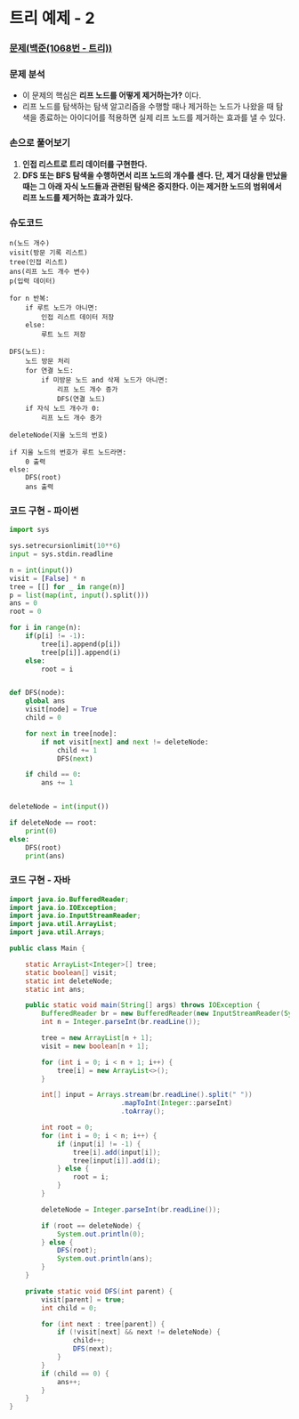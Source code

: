 # 트리 예제 - 2

### [문제(백준(1068번 - 트리))](https://www.acmicpc.net/problem/1068)

### 문제 분석
- 이 문제의 핵심은 **리프 노드를 어떻게 제거하는가?** 이다.
- 리프 노드를 탐색하는 탐색 알고리즘을 수행할 때나 제거하는 노드가 나왔을 때 탐색을 종료하는 아이디어를 적용하면 실제 리프 노드를 제거하는 효과를 낼 수 있다.

### 손으로 풀어보기
1. **인접 리스트로 트리 데이터를 구현한다.**
2. **DFS 또는 BFS 탐색을 수행하면서 리프 노드의 개수를 센다. 단, 제거 대상을 만났을 때는 그 아래 자식 노드들과 관련된 탐색은 중지한다. 이는 제거한 노드의 범위에서
    리프 노드를 제거하는 효과가 있다.**

### 슈도코드
```text
n(노드 개수)
visit(방문 기록 리스트)
tree(인접 리스트)
ans(리프 노드 개수 변수)
p(입력 데이터)

for n 반복:
    if 루트 노드가 아니면:
        인접 리스트 데이터 저장
    else:
        루트 노드 저장

DFS(노드):
    노드 방문 처리
    for 연결 노드:
        if 미방문 노드 and 삭제 노드가 아니면:
            리프 노드 개수 증가
            DFS(연결 노드)
    if 자식 노드 개수가 0:
        리프 노드 개수 증가

deleteNode(지울 노드의 번호)

if 지울 노드의 번호가 루트 노드라면:
    0 출력
else:
    DFS(root)
    ans 출력
```

### 코드 구현 - 파이썬
```python
import sys

sys.setrecursionlimit(10**6)
input = sys.stdin.readline

n = int(input())
visit = [False] * n
tree = [[] for _ in range(n)]
p = list(map(int, input().split()))
ans = 0
root = 0

for i in range(n):
    if(p[i] != -1):
        tree[i].append(p[i])
        tree[p[i]].append(i)
    else:
        root = i


def DFS(node):
    global ans
    visit[node] = True
    child = 0

    for next in tree[node]:
        if not visit[next] and next != deleteNode:
            child += 1
            DFS(next)

    if child == 0:
        ans += 1


deleteNode = int(input())

if deleteNode == root:
    print(0)
else:
    DFS(root)
    print(ans)
```

### 코드 구현 - 자바
```java
import java.io.BufferedReader;
import java.io.IOException;
import java.io.InputStreamReader;
import java.util.ArrayList;
import java.util.Arrays;

public class Main {

    static ArrayList<Integer>[] tree;
    static boolean[] visit;
    static int deleteNode;
    static int ans;

    public static void main(String[] args) throws IOException {
        BufferedReader br = new BufferedReader(new InputStreamReader(System.in));
        int n = Integer.parseInt(br.readLine());

        tree = new ArrayList[n + 1];
        visit = new boolean[n + 1];

        for (int i = 0; i < n + 1; i++) {
            tree[i] = new ArrayList<>();
        }

        int[] input = Arrays.stream(br.readLine().split(" "))
                            .mapToInt(Integer::parseInt)
                            .toArray();

        int root = 0;
        for (int i = 0; i < n; i++) {
            if (input[i] != -1) {
                tree[i].add(input[i]);
                tree[input[i]].add(i);
            } else {
                root = i;
            }
        }

        deleteNode = Integer.parseInt(br.readLine());

        if (root == deleteNode) {
            System.out.println(0);
        } else {
            DFS(root);
            System.out.println(ans);
        }
    }

    private static void DFS(int parent) {
        visit[parent] = true;
        int child = 0;

        for (int next : tree[parent]) {
            if (!visit[next] && next != deleteNode) {
                child++;
                DFS(next);
            }
        }
        if (child == 0) {
            ans++;
        }
    }
}
```